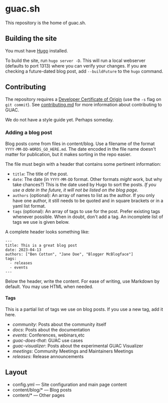 # guac.sh

This repository is the home of guac.sh.

## Building the site

You must have [Hugo](https://gohugo.io/) installed.

To build the site, run `hugo server -D`.
This will run a local webserver (defaults to port 1313) where you can verify your changes.
If you are checking a future-dated blog post, add `--buildFuture` to the `hugo` command.

## Contributing

The repository requires a [Developer Certificate of Origin](https://developercertificate.org/) (use the `-s` flag on `git commit`).
See [contributing.md](contributing.md) for more information about contributing to GUAC.

We do not have a style guide yet.
Perhaps someday.

### Adding a blog post

Blog posts come from files in content/blog.
Use a filename of the format `YYYY-MM-DD-WORDS_GO_HERE.md`.
The date encoded in the file name doesn't matter for publication, but it makes sorting in the repo easier.

The file must begin with a header that contains some pertinent information:

* `title`: The title of the post.
* `date`: The date (in `YYYY-MM-DD` format.
Other formats *might* work, but why take chances?)
This is the date used by Hugo to sort the posts.
*If you use a date in the future, it will not be listed on the blog page.*
* `authors` (optional): An array of names to list as the author.
If you only have one author, it still needs to be quoted and in square brackets or in a yaml list format.
* `tags` (optional): An array of tags to use for the post.
Prefer existing tags whenever possible.
When in doubt, don't add a tag.
An incomplete list of tags we use is given below.

A complete header looks something like:

```
---
title: This is a great blog post
date: 2023-04-13
authors: ["Ben Cotton", "Jane Doe", "Blogger McBlogface"]
tags:
  - releases
  - events
---
```

Below the header, write the content.
For ease of writing, use Markdown by default.
You may use HTML when needed.

#### Tags

This is a partial list of tags we use on blog posts.
If you use a new tag, add it here.

* *community*: Posts about the community itself
* *docs*: Posts about the documentation
* *events*: Conferences, webinars,etc
* *guac-does-that*: GUAC use cases
* *guac-visualizer*: Posts about the experimental GUAC Visualizer
* *meetings*: Community Meetings and Maintainers Meetings
* *releases*: Release announcements

## Layout

* config.yml — Site configuration and main page content
* content/blog/* — Blog posts
* content/* — Other pages
